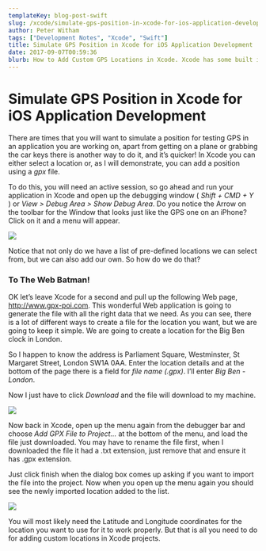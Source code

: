 ```yaml
---
templateKey: blog-post-swift
slug: /xcode/simulate-gps-position-in-xcode-for-ios-application-development/
author: Peter Witham
tags: ["Development Notes", "Xcode", "Swift"]
title: Simulate GPS Position in Xcode for iOS Application Development
date: 2017-09-07T00:59:36
blurb: How to Add Custom GPS Locations in Xcode. Xcode has some built in GPS positions you can simulate, but you can also add any location of your choice. Here's how.
---
```


# Simulate GPS Position in Xcode for iOS Application Development

There are times that you will want to simulate a position for testing GPS in an application you are working on, apart from getting on a plane or grabbing the car keys there is another way to do it, and it’s quicker! In Xcode you can either select a location or, as I will demonstrate, you can add a position using a _gpx_ file.

To do this, you will need an active session, so go ahead and run your application in Xcode and open up the debugging window ( _Shift + CMD + Y_ ) or _View > Debug Area > Show Debug Area_. Do you notice the Arrow on the toolbar for the Window that looks just like the GPS one on an iPhone? Click on it and a menu will appear.

![](https://peterwitham.com/wp-content/uploads/2016/09/GPS-Bar-in-Xcode-Debugger.jpg)

Notice that not only do we have a list of pre-defined locations we can select from, but we can also add our own. So how do we do that?

### To The Web Batman!

OK let’s leave Xcode for a second and pull up the following Web page, <http://www.gpx-poi.com>. This wonderful Web application is going to generate the file with all the right data that we need. As you can see, there is a lot of different ways to create a file for the location you want, but we are going to keep it simple. We are going to create a location for the Big Ben clock in London.

So I happen to know the address is Parliament Square, Westminster, St Margaret Street, London SW1A 0AA. Enter the location details and at the bottom of the page there is a field for _file name (.gpx)_. I’ll enter _Big Ben - London_.

Now I just have to click _Download_ and the file will download to my machine.

![](https://peterwitham.com/wp-content/uploads/2016/09/gpx-poi-big-ben-london.jpg)

Now back in Xcode, open up the menu again from the debugger bar and choose _Add GPX File to Project…_ at the bottom of the menu, and load the file just downloaded. You may have to rename the file first, when I downloaded the file it had a .txt extension, just remove that and ensure it has .gpx extension.

Just click finish when the dialog box comes up asking if you want to import the file into the project. Now when you open up the menu again you should see the newly imported location added to the list.

![](https://peterwitham.com/wp-content/uploads/2016/09/xcode-gps-menu-with-big-ben.jpg)

You will most likely need the Latitude and Longitude coordinates for the location you want to use for it to work properly. But that is all you need to do for adding custom locations in Xcode projects.
